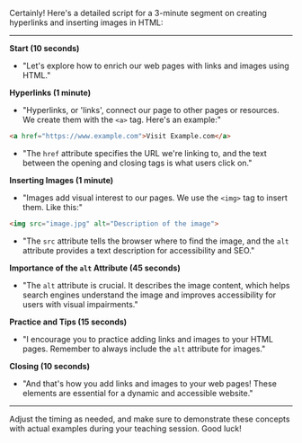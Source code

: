 Certainly! Here's a detailed script for a 3-minute segment on creating hyperlinks and inserting images in HTML:

---

**Start (10 seconds)**
- "Let's explore how to enrich our web pages with links and images using HTML."

**Hyperlinks (1 minute)**
- "Hyperlinks, or 'links', connect our page to other pages or resources. We create them with the `<a>` tag. Here's an example:"
```html
<a href="https://www.example.com">Visit Example.com</a>
```
- "The `href` attribute specifies the URL we're linking to, and the text between the opening and closing tags is what users click on."

**Inserting Images (1 minute)**
- "Images add visual interest to our pages. We use the `<img>` tag to insert them. Like this:"
```html
<img src="image.jpg" alt="Description of the image">
```
- "The `src` attribute tells the browser where to find the image, and the `alt` attribute provides a text description for accessibility and SEO."

**Importance of the `alt` Attribute (45 seconds)**
- "The `alt` attribute is crucial. It describes the image content, which helps search engines understand the image and improves accessibility for users with visual impairments."

**Practice and Tips (15 seconds)**
- "I encourage you to practice adding links and images to your HTML pages. Remember to always include the `alt` attribute for images."

**Closing (10 seconds)**
- "And that's how you add links and images to your web pages! These elements are essential for a dynamic and accessible website."

---

Adjust the timing as needed, and make sure to demonstrate these concepts with actual examples during your teaching session. Good luck!